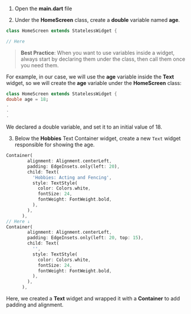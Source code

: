 1. Open the **main.dart** file

2. Under the **HomeScreen** class, create a **double** variable named **age**.

```dart
class HomeScreen extends StatelessWidget {

// Here

```

> **Best Practice**: When you want to use variables inside a widget, always start by declaring them under the class, then call them once you need them.

For example, in our case, we will use the **age** variable inside the **Text** widget, so we will create the **age** variable under the **HomeScreen** class:

```dart
class HomeScreen extends StatelessWidget {
double age = 18;
.
.
.
```

We declared a double variable, and set it to an initial value of 18.

3. Below the **Hobbies** Text Container widget, create a new `Text` widget responsible for showing the age.

```dart
Container(
        alignment: Alignment.centerLeft,
        padding: EdgeInsets.only(left: 20),
        child: Text(
          'Hobbies: Acting and Fencing',
          style: TextStyle(
            color: Colors.white,
            fontSize: 24,
            fontWeight: FontWeight.bold,
          ),
        ),
      ),
// Here ↓
Container(
        alignment: Alignment.centerLeft,
        padding: EdgeInsets.only(left: 20, top: 15),
        child: Text(
          '',
          style: TextStyle(
            color: Colors.white,
            fontSize: 24,
            fontWeight: FontWeight.bold,
          ),
        ),
      ),
```

Here, we created a **Text** widget and wrapped it with a **Container** to add padding and alignment.
